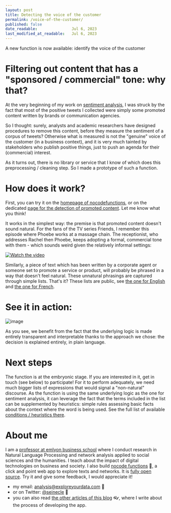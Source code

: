 ```yaml
---
layout: post
title: Detecting the voice of the customer
permalink: /voice-of-the-customer/
published: false
date_readable:               Jul 6, 2023
last_modified_at_readable:   Jul 6, 2023
---
```


A new function is now available: identify the voice of the customer

# Filtering out content that has a "sponsored / commercial" tone: why that?

At the very beginning of my work on [sentiment analysis](https://nocodefunctions.com/umigon/sentiment_analysis_tool.html), I was struck by the fact that most of the positive tweets I collected were simply some promoted content written by brands or communication agencies.

So I thought: surely, analysts and academic researchers have designed procedures to remove this content, before they measure the sentiment of a corpus of tweets?
Otherwise what is measured is not the "genuine" voice of the customer (in a business context), and it is very much tainted by stakeholders who publish positive things, just to push an agenda for their (commercial) interest.

As it turns out, there is no library or service that I know of which does this preprocessing / cleaning step. So I made a prototype of such a function.

# How does it work?
First, you can try it on the [homepage of nocodefunctions](https://nocodefunctions.com), or on the dedicated [page for the detection of promoted content](https://nocodefunctions.com/organic/organic_listening_voice_of_customer_tool.html).
Let me know what you think!

It works in the simplest way: the premise is that promoted content doesn't sound natural.
For the fans of the TV series Friends, I remember this episode where Phoebe works at a massage chain.
The receptionist, who addresses Rachel then Phoebe, keeps adopting a formal, commercial tone with them - which sounds weird given the relatively informal settings:

[![Watch the video](https://img.youtube.com/vi/IDDKr_W08WU/default.jpg)](https://youtu.be/IDDKr_W08WU)

Similarly, a piece of text which has been written by a corporate agent or someone set to promote a service or product, will probably be phrased in a way that doesn't feel natural.
These unnatural phrasings are captured through simple lists. That's it?
These lists are public, see [the one for English](https://github.com/seinecle/umigon-lexicons/blob/main/src/main/resources/net/clementlevallois/umigon/heuristics/lexicons/en/9_commercial%20tone.txt) and [the one for French](https://github.com/seinecle/umigon-lexicons/blob/main/src/main/resources/net/clementlevallois/umigon/heuristics/lexicons/fr/9_commercial%20tone.txt).

# See it in action:

![image](https://github.com/seinecle/blog/assets/1244100/4cecca50-280d-45a7-99dd-ccc727996969)

As you see, we benefit from the fact that the underlying logic is made entirely transparent and interpretable thanks to the approach we chose: the decision is explained entirely, in plain language.

# Next steps
The function is at the embryonic stage. If you are interested in it, get in touch (see below) to participate!
For it to perform adequately, we need much bigger lists of expressions that would signal a "non-natural" discourse.
As the function is using the same underlying logic as the one for sentiment analysis, it can leverage the fact that the terms included in the list can be supplemented by heuristics: simple rules assessing basic facts about the context where the word is being used.
See the full list of available [conditions / heuristics there](https://github.com/seinecle/umigon-lexicons/tree/main/src/main/java/net/clementlevallois/umigon/heuristics/booleanconditions).

# About me
I am a [professor at emlyon business school](https://www.linkedin.com/in/levallois/) where I conduct research in Natural Language Processing and network analysis applied to social sciences and the humanities. I teach about the impact of digital technologies on business and society. I also  build [nocode functions](https://nocodefunctions.com) 🔎, a click and point web app to explore texts and networks. It is [fully open source](https://github.com/seinecle/nocodefunctions). Try it and give some feedback, I would appreciate it!

* my email: [analysis@exploreyourdata.com](mailto:analysis@exploreyourdata.com) 📧
* or on Twitter: [@seinecle](https://twitter.com/seinecle) 📱
* you can also read [the other articles of this blog](https://nocodefunctions.com/blog) 👓, where I write about the process of developing the app.

